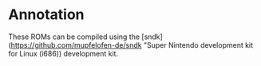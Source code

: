 # Annotation #

These ROMs can be compiled using the
[sndk](https://github.com/mupfelofen-de/sndk "Super Nintendo development
kit for Linux (i686)) development kit.
